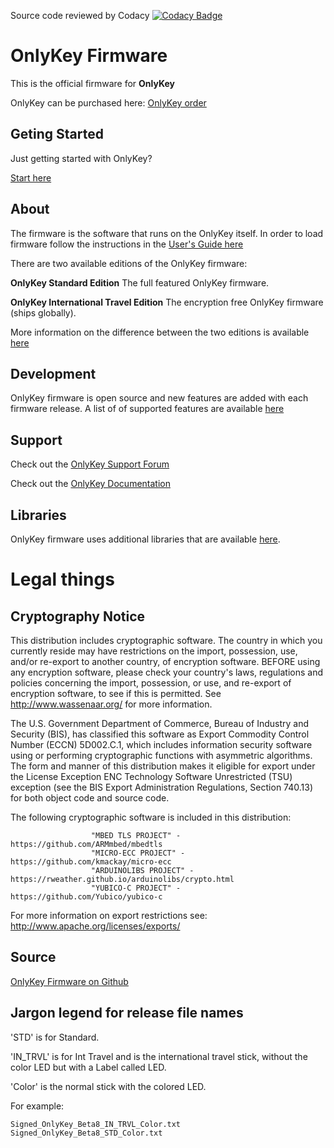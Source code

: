 Source code reviewed by Codacy [![Codacy Badge](https://api.codacy.com/project/badge/Grade/77e197a2efbc42758ff94cd6105709a1)](https://www.codacy.com/app/onlykey/OnlyKey-Firmware?utm_source=github.com&amp;utm_medium=referral&amp;utm_content=trustcrypto/OnlyKey-Firmware&amp;utm_campaign=Badge_Grade)

# OnlyKey Firmware

This is the official firmware for **OnlyKey**

OnlyKey can be purchased here: [OnlyKey order](http://www.crp.to/p/)

## Geting Started

Just getting started with OnlyKey?

[Start here](http://www.crp.to/okstart)

## About

The firmware is the software that runs on the OnlyKey itself. In order to load firmware follow the instructions in the [User's Guide here](https://docs.crp.to/usersguide.html#loading-onlykey-firmware)

There are two available editions of the OnlyKey firmware:

**OnlyKey Standard Edition** The full featured OnlyKey firmware.

**OnlyKey International Travel Edition** The encryption free OnlyKey firmware (ships globally).

More information on the difference between the two editions is available [here](https://docs.crp.to/features.html#plausible-deniability-international-travel-edition-and-standard-edition-of-firmware)

## Development

OnlyKey firmware is open source and new features are added with each firmware release. A list of of supported features are available [here](https://docs.crp.to/features.html)

## Support

Check out the [OnlyKey Support Forum](https://groups.google.com/forum/#!forum/onlykey)

Check out the [OnlyKey Documentation](https://docs.crp.to)

## Libraries

OnlyKey firmware uses additional libraries that are available [here](https://github.com/trustcrypto/libraries).

# Legal things
## Cryptography Notice

This distribution includes cryptographic software. The country in which you currently reside may have restrictions on the import, possession, use, and/or re-export to another country, of encryption software.
BEFORE using any encryption software, please check your country's laws, regulations and policies concerning the import, possession, or use, and re-export of encryption software, to see if this is permitted.
See <http://www.wassenaar.org/> for more information.

The U.S. Government Department of Commerce, Bureau of Industry and Security (BIS), has classified this software as Export Commodity Control Number (ECCN) 5D002.C.1, which includes information security software using or performing cryptographic functions with asymmetric algorithms.
The form and manner of this distribution makes it eligible for export under the License Exception ENC Technology Software Unrestricted (TSU) exception (see the BIS Export Administration Regulations, Section 740.13) for both object code and source code.

The following cryptographic software is included in this distribution:

                      "MBED TLS PROJECT" - https://github.com/ARMmbed/mbedtls
                      "MICRO-ECC PROJECT" - https://github.com/kmackay/micro-ecc
                      "ARDUINOLIBS PROJECT" - https://rweather.github.io/arduinolibs/crypto.html
                      "YUBICO-C PROJECT" - https://github.com/Yubico/yubico-c

For more information on export restrictions see: http://www.apache.org/licenses/exports/

## Source

[OnlyKey Firmware on Github](https://github.com/trustcrypto/OnlyKey-Firmware)

## Jargon legend for release file names

'STD' is for Standard.

'IN_TRVL' is for Int Travel and is the international travel stick, without the color LED but with a Label called LED.

'Color' is the normal stick with the colored LED. 

For example:

    Signed_OnlyKey_Beta8_IN_TRVL_Color.txt
    Signed_OnlyKey_Beta8_STD_Color.txt
